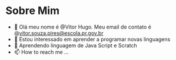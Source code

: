 # Sobre Mim
- 👋 Olá meu nome é @Vitor Hugo. Meu email de contato é @vitor.souza.pires@escola.pr.gov.br
- 👀 Estou interessado em aprender a programar novas linguagens
- 🌱 Aprendendo linguagem de Java Script e Scratch
- 📫 How to reach me ...

<!---
VitorSouzaPires/VitorSouzaPires is a ✨ special ✨ repository because its `README.md` (this file) appears on your GitHub profile.
You can click the Preview link to take a look at your changes.
--->
